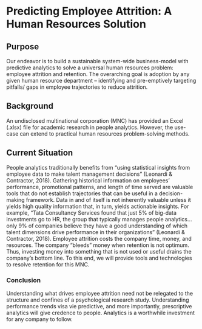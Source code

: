 # Predicting Employee Attrition: A Human Resources Solution

## Purpose
Our endeavor is to build a sustainable system-wide business-model with predictive analytics to solve a universal human resources problem: employee attrition and retention. The overarching goal is adoption by any given human resource department – identifying and pre-emptively targeting pitfalls/ gaps in employee trajectories to reduce attrition.

## Background
An undisclosed multinational corporation (MNC) has provided an Excel (.xlsx) file for academic research in people analytics. However, the use-case can extend to practical human resources problem-solving methods.

## Current Situation
People analytics traditionally benefits from “using statistical insights from employee data to make talent management decisions” (Leonardi & Contractor, 2018). Gathering historical information on employees’ performance, promotional patterns, and length of time served are valuable tools that do not establish trajectories that can be useful in a decision-making framework. Data in and of itself is not inherently valuable unless it yields high quality information that, in turn, yields actionable insights. For example, “Tata Consultancy Services found that just 5% of big-data investments go to HR, the group that typically manages people analytics… only 9% of companies believe they have a good understanding of which talent dimensions drive performance in their organizations” (Leonardi & Contractor, 2018). Employee attrition costs the company time, money, and resources. The company “bleeds” money when retention is not optimum. Thus, investing money into something that is not used or useful drains the company’s bottom line. To this end, we will provide tools and technologies to resolve retention for this MNC. 

### Conclusion
Understanding what drives employee attrition need not be relegated to the structure and confines of a psychological research study. Understanding performance trends visa vie predictive, and more importantly, prescriptive analytics will give credence to people. Analytics is a worthwhile investment for any company to follow.

